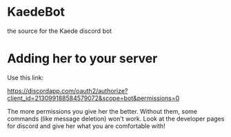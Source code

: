# KaedeBot
the source for the Kaede discord bot

# Adding her to your server
Use this link:

https://discordapp.com/oauth2/authorize?client_id=213099188584579072&scope=bot&permissions=0

The more permissions you give her the better. Without them, some commands (like message deletion) won't work. Look at the developer pages for discord and give her what you are comfortable with!
